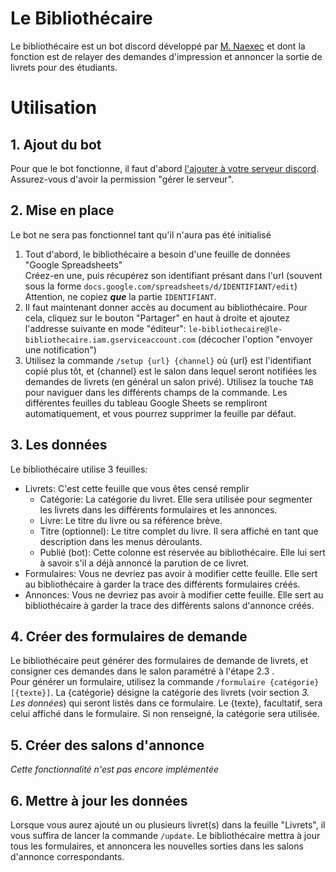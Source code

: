 # Le Bibliothécaire
Le bibliothécaire est un bot discord développé par [M. Naexec](http://m-naexec.duckdns.org) et dont la fonction est de relayer des demandes d'impression et annoncer la sortie de livrets pour des étudiants.

# Utilisation
## 1. Ajout du bot
Pour que le bot fonctionne, il faut d'abord [l'ajouter à votre serveur discord](https://discord.com/oauth2/authorize?client_id=874209950853922856&permissions=67584&scope=bot%20applications.commands). Assurez-vous d'avoir la permission "gérer le serveur".

## 2. Mise en place
Le bot ne sera pas fonctionnel tant qu'il n'aura pas été initialisé  
1. Tout d'abord, le bibliothécaire a besoin d'une feuille de données "Google Spreadsheets"  
   Créez-en une, puis récupérez son identifiant présant dans l'url (souvent sous la forme `docs.google.com/spreadsheets/d/IDENTIFIANT/edit`)
   Attention, ne copiez ***que*** la partie `IDENTIFIANT`.  
2. Il faut maintenant donner accès au document au bibliothécaire. Pour cela, cliquez sur le bouton "Partager" en haut à droite et ajoutez l'addresse suivante en mode "éditeur": `le-bibliothecaire@le-bibliothecaire.iam.gserviceaccount.com` (décocher l'option "envoyer une notification")  
3. Utilisez la commande `/setup {url} {channel}` où {url} est l'identifiant copié plus tôt, et {channel} est le salon dans lequel seront notifiées les demandes de livrets (en général un salon privé). Utilisez la touche `TAB` pour naviguer dans les différents champs de la commande. Les différentes feuilles du tableau Google Sheets se rempliront automatiquement, et vous pourrez supprimer la feuille par défaut.

## 3. Les données
Le bibliothécaire utilise 3 feuilles:
 - Livrets: C'est cette feuille que vous êtes censé remplir
   - Catégorie: La catégorie du livret. Elle sera utilisée pour segmenter les livrets dans les différents formulaires et les annonces.
   - Livre: Le titre du livre ou sa référence brève.
   - Titre (optionnel): Le titre complet du livre. Il sera affiché en tant que description dans les menus déroulants.
   - Publié (bot): Cette colonne est réservée au bibliothécaire. Elle lui sert à savoir s'il a déjà annoncé la parution de ce livret.
 - Formulaires: Vous ne devriez pas avoir à modifier cette feuille. Elle sert au bibliothécaire à garder la trace des différents formulaires créés.
 - Annonces: Vous ne devriez pas avoir à modifier cette feuille. Elle sert au bibliothécaire à garder la trace des différents salons d'annonce créés.

## 4. Créer des formulaires de demande
Le bibliothécaire peut générer des formulaires de demande de livrets, et consigner ces demandes dans le salon paramétré à l'étape 2.3 .  
Pour générer un formulaire, utilisez la commande `/formulaire {catégorie} [{texte}]`. La {catégorie} désigne la catégorie des livrets (voir section *3. Les données*) qui seront listés dans ce formulaire. Le {texte}, facultatif, sera celui affiché dans le formulaire. Si non renseigné, la catégorie sera utilisée.

## 5. Créer des salons d'annonce
*Cette fonctionnalité n'est pas encore implémentée*

## 6. Mettre à jour les données
Lorsque vous aurez ajouté un ou plusieurs livret(s) dans la feuille "Livrets", il vous suffira de lancer la commande `/update`. Le bibliothécaire mettra à jour tous les formulaires, et annoncera les nouvelles sorties dans les salons d'annonce correspondants.
